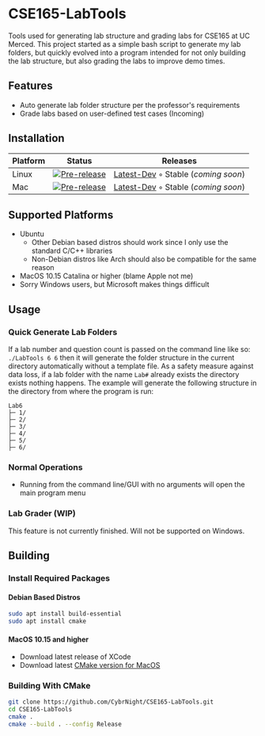 




# CSE165-LabTools

Tools used for generating lab structure and grading labs for CSE165 at UC Merced. This project started as a simple bash script to generate my lab folders, but quickly evolved into a program intended for not only building the lab structure, but also grading the labs to improve demo times. 

## Features
 - Auto generate lab folder structure per the professor's requirements
 - Grade labs based on user-defined test cases (Incoming)

## Installation
| Platform      | Status |Releases|
| ----------- | ----------- |--|
| Linux      | [![Pre-release](https://github.com/CybrNight/CSE165-LabTools/actions/workflows/bleeding_edge.yml/badge.svg)](https://github.com/CybrNight/CSE165-LabTools/actions/workflows/bleeding_edge.yml)      |[Latest-Dev](https://nightly.link/CybrNight/CSE165-LabTools/workflows/bleeding_edge/master/LabTools-Ubuntu.zip) ◦ Stable (*coming soon*)
| Mac   | [![Pre-release](https://github.com/CybrNight/CSE165-LabTools/actions/workflows/bleeding_edge.yml/badge.svg)](https://github.com/CybrNight/CSE165-LabTools/actions/workflows/bleeding_edge.yml)        |[Latest-Dev](https://nightly.link/CybrNight/CSE165-LabTools/workflows/bleeding_edge/master/LabTools-Mac.zip) ◦ Stable (*coming soon*)

## Supported Platforms
- Ubuntu
	- Other Debian based distros should work since I only use the standard C/C++ libraries
	- Non-Debian distros like Arch should also be compatible for the same reason
- MacOS 10.15 Catalina or higher (blame Apple not me)
- Sorry Windows users, but Microsoft makes things difficult

## Usage

### Quick Generate Lab Folders
If a lab number and question count is passed on the command line like so: `./LabTools 6 6` then it will generate the folder structure in the current directory automatically without a template file. As a safety measure against data loss, if a lab folder with the name `Lab#` already exists the directory exists nothing happens.
The example will generate the following structure in the directory from where the program is run:
```
Lab6
├─ 1/
├─ 2/
├─ 3/
├─ 4/
├─ 5/
├─ 6/
```
### Normal Operations
- Running from the command line/GUI with no arguments will open the main program menu

### Lab Grader (WIP)
This feature is not currently finished. Will not be supported on Windows. 

## Building

### Install Required Packages
#### Debian Based Distros
```bash
sudo apt install build-essential
sudo apt install cmake
```
#### MacOS 10.15 and higher

 - Download latest release of XCode
 - Download latest [CMake version for MacOS](https://cmake.org/install/)

### Building With CMake
```bash
git clone https://github.com/CybrNight/CSE165-LabTools.git
cd CSE165-LabTools
cmake .
cmake --build . --config Release
```
